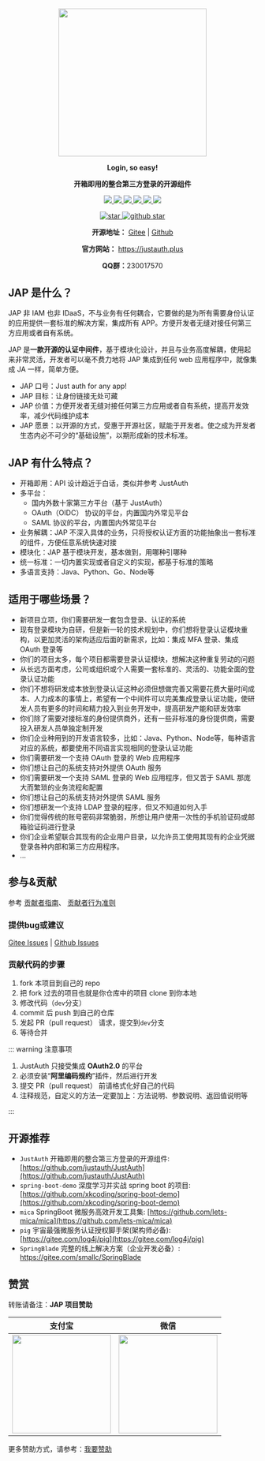 #### 
<p align="center">
	<a href="https://justauth.wiki"><img src="/logo.png" width="300"></a>
</p>
<p align="center">
	<strong>Login, so easy!</strong>
</p>
<p align="center">
	<strong>开箱即用的整合第三方登录的开源组件</strong>
</p>
<p align="center">
	<a target="_blank" href="https://search.maven.org/artifact/me.zhyd.oauth/JustAuth/1.15.9/jar">
		<img src="https://img.shields.io/badge/Maven%20Central-1.15.9-blue" ></img>
	</a>
	<a target="_blank" href="https://gitee.com/yadong.zhang/JustAuth/blob/master/LICENSE">
		<img src="https://img.shields.io/apm/l/vim-mode.svg?color=yellow" ></img>
	</a>
	<a target="_blank" href="https://www.oracle.com/technetwork/java/javase/downloads/index.html">
		<img src="https://img.shields.io/badge/JDK-1.8+-green.svg" ></img>
	</a>
	<a target="_blank" href="https://apidoc.gitee.com/yadong.zhang/JustAuth/" title="API文档">
		<img src="https://img.shields.io/badge/Api%20Docs-1.15.9-orange" ></img>
	</a>
	<a target="_blank" href="https://justauth.wiki" title="参考文档">
		<img src="https://img.shields.io/badge/Docs-latest-blueviolet.svg" ></img>
	</a>
	<a target="_blank" href="https://codecov.io/gh/justauth/JustAuth">
		<img src="https://codecov.io/gh/justauth/JustAuth/branch/master/graph/badge.svg" />
	</a>
	<p align="center">
        <a target="_blank" href='https://gitee.com/yadong.zhang/JustAuth/stargazers'>
          <img src="https://gitee.com/yadong.zhang/JustAuth/badge/star.svg?theme=gvp" alt='star'></img>
        </a>
        <a target="_blank" href='https://github.com/zhangyd-c/JustAuth'>
            <img src="https://img.shields.io/github/stars/zhangyd-c/JustAuth.svg?style=social" alt="github star"></img>
        </a>
	</p>
</p>
<p align="center">
	<strong>开源地址：</strong> <a target="_blank" href='https://gitee.com/yadong.zhang/JustAuth'>Gitee</a> | <a target="_blank" href='https://github.com/zhangyd-c/JustAuth'>Github</a>
</p>
<p align="center">
	<strong>官方网站：</strong> <a target="_blank" href='https://www.justauth.plus'>https://justauth.plus</a>
</p>
<p align="center">
    <strong>QQ群：</strong>230017570
</p>

## JAP 是什么？

JAP 非 IAM 也非 IDaaS，不与业务有任何耦合，它要做的是为所有需要身份认证的应用提供一套标准的解决方案，集成所有 APP。方便开发者无缝对接任何第三方应用或者自有系统。

JAP 是**一款开源的认证中间件**，基于模块化设计，并且与业务高度解耦，使用起来非常灵活，开发者可以毫不费力地将 JAP 集成到任何 web 应用程序中，就像集成 JA 一样，简单方便。


- JAP 口号：Just auth for any app!
- JAP 目标：让身份链接无处可藏
- JAP 价值：方便开发者无缝对接任何第三方应用或者自有系统，提高开发效率，减少代码维护成本
- JAP 愿景：以开源的方式，受惠于开源社区，赋能于开发者。使之成为开发者生态内必不可少的“基础设施”，以期形成新的技术标准。

## JAP 有什么特点？

- 开箱即用：API 设计趋近于白话，类似并参考 JustAuth
- 多平台：
  - 国内外数十家第三方平台（基于 JustAuth）
  - OAuth（OIDC） 协议的平台，内置国内外常见平台
  - SAML 协议的平台，内置国内外常见平台
- 业务解耦：JAP 不深入具体的业务，只将授权认证方面的功能抽象出一套标准的组件，方便任意系统快速对接
- 模块化：JAP 基于模块开发，基本做到，用哪种引哪种
- 统一标准：一切内置实现或者自定义的实现，都基于标准的策略
- 多语言支持：Java、Python、Go、Node等

## 适用于哪些场景？

- 新项目立项，你们需要研发一套包含登录、认证的系统
- 现有登录模块为自研，但是新一轮的技术规划中，你们想将登录认证模块重构，以更加灵活的架构适应后面的新需求，比如：集成 MFA 登录、集成 OAuth 登录等
- 你们的项目太多，每个项目都需要登录认证模块，想解决这种重复劳动的问题
- 从长远方面考虑，公司或组织或个人需要一套标准的、灵活的、功能全面的登录认证功能
- 你们不想将研发成本放到登录认证这种必须但想做完善又需要花费大量时间成本、人力成本的事情上，希望有一个中间件可以完美集成登录认证功能，使研发人员有更多的时间和精力投入到业务开发中，提高研发产能和研发效率
- 你们除了需要对接标准的身份提供商外，还有一些非标准的身份提供商，需要投入研发人员单独定制开发
- 你们企业种用到的开发语言较多，比如：Java、Python、Node等，每种语言对应的系统，都要使用不同语言实现相同的登录认证功能
- 你们需要研发一个支持 OAuth 登录的 Web 应用程序
- 你们想让自己的系统支持对外提供 OAuth 服务
- 你们需要研发一个支持 SAML 登录的 Web 应用程序，但又苦于 SAML 那庞大而繁琐的业务流程和配置
- 你们想让自己的系统支持对外提供 SAML 服务
- 你们想研发一个支持 LDAP 登录的程序，但又不知道如何入手
- 你们觉得传统的账号密码非常脆弱，所想让用户使用一次性的手机验证码或邮箱验证码进行登录
- 你们企业希望联合其现有的企业用户目录，以允许员工使用其现有的企业凭据登录各种内部和第三方应用程序。
- ...

## 参与&贡献

参考 [贡献者指南](/community/contributing)、 [贡献者行为准则](/community/code-of-conduct)

### 提供bug或建议

[Gitee Issues](https://gitee.com/yadong.zhang/JustAuth/issues) | [Github Issues](https://github.com/justauth/JustAuth/issues)


### 贡献代码的步骤

1. fork 本项目到自己的 repo
2. 把 fork 过去的项目也就是你仓库中的项目 clone 到你本地
3. 修改代码（`dev`分支）
4. commit 后 push 到自己的仓库
5. 发起 PR（pull request） 请求，提交到`dev`分支
6. 等待合并

::: warning 注意事项

1. JustAuth 只接受集成 **OAuth2.0** 的平台
2. 必须安装“**阿里编码规约**”插件，然后进行开发
3. 提交 PR（pull request） 前请格式化好自己的代码
4. 注释规范，自定义的方法一定要加上：方法说明、参数说明、返回值说明等

:::

## 开源推荐
- `JustAuth` 开箱即用的整合第三方登录的开源组件: [https://github.com/justauth/JustAuth](https://github.com/justauth/JustAuth)
- `spring-boot-demo` 深度学习并实战 spring boot 的项目: [https://github.com/xkcoding/spring-boot-demo](https://github.com/xkcoding/spring-boot-demo)
- `mica` SpringBoot 微服务高效开发工具集: [https://github.com/lets-mica/mica](https://github.com/lets-mica/mica)
- `pig` 宇宙最强微服务认证授权脚手架(架构师必备): [https://gitee.com/log4j/pig](https://gitee.com/log4j/pig)
- `SpringBlade` 完整的线上解决方案（企业开发必备）: https://gitee.com/smallc/SpringBlade

## 赞赏

转账请备注：**JAP 项目赞助** 

| 支付宝  | 微信  |
| :------------: | :------------: |
| <img src="https://gitee.com/yadong.zhang/static/raw/master/qrcode/zfb_code.png" width="200"/> | <img src="https://gitee.com/yadong.zhang/static/raw/master/qrcode/wx_code.png" width="200" /> |

更多赞助方式，请参考：[我要赞助](/sponsor)
